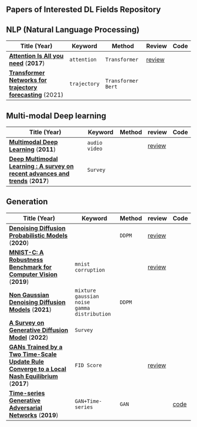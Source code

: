 ## Papers of Interested DL Fields Repository



## NLP (Natural Language Processing)

| Title (Year)                                                 | Keyword      | Method               | Review                               | Code |
| ------------------------------------------------------------ | ------------ | -------------------- | ------------------------------------ | ---- |
| [**Attention Is All you need**](https://proceedings.neurips.cc/paper/2017/hash/3f5ee243547dee91fbd053c1c4a845aa-Abstract.html) (**2017**) | `attention`  | `Transformer`        | [review](review/NLP/Transformer.pdf) |      |
| [**Transformer Networks for trajectory forecasting**](https://ieeexplore.ieee.org/abstract/document/9412190) (2021) | `trajectory` | `Transformer` `Bert` |                                      |      |



## Multi-modal Deep learning

| Title (Year)                                                 | Keyword         | Method | review                             | Code |
| ------------------------------------------------------------ | --------------- | ------ | ---------------------------------- | ---- |
| [**Multimodal Deep Learning**](https://openreview.net/forum?id=Hk4OO3W_bS) (**2011**) | `audio` `video` |        | [review](review/multimodal/01.pdf) |      |
| [**Deep Multimodal Learning : A survey on recent advances and trends**](https://ieeexplore.ieee.org/abstract/document/8103116?casa_token=3QJUj-90u5UAAAAA:CffQ9-BxsuXgtgzfDF-5cpbwibAJl2go2euv2BNidp_e9rwQgnsc5hRhWDo0M1WGrc_m_4Mov34) (**2017**) | `Survey`        |        |                                    |      |



## Generation

| Title (Year)                                                 | Keyword                                             | Method | review                                 | Code                                                         |
| ------------------------------------------------------------ | --------------------------------------------------- | ------ | -------------------------------------- | ------------------------------------------------------------ |
| [**Denoising Diffusion Probabilistic Models**](https://proceedings.neurips.cc/paper/2020/hash/4c5bcfec8584af0d967f1ab10179ca4b-Abstract.html) (**2020**) |                                                     | `DDPM` | [review](review/diffusion_model/01.md) |                                                              |
| [**MNIST-C: A Robustness Benchmark for Computer Vision**](https://arxiv.org/abs/1906.02337) (**2019**) | `mnist` `corruption`                                |        | [review](review/diffusion_model/02.md) |                                                              |
| [**Non Gaussian Denoising Diffusion Models**](https://arxiv.org/abs/2106.07582) (**2021**) | `mixture gaussian noise` <br />`gamma distribution` | `DDPM` |                                        |                                                              |
| [**A Survey on Generative Diffusion Model**](https://arxiv.org/abs/2209.02646) (**2022**) | `Survey`                                            |        |                                        |                                                              |
| [**GANs Trained by a Two Time-Scale Update Rule Converge to a Local Nash Equilibrium**](https://proceedings.neurips.cc/paper/2017/hash/8a1d694707eb0fefe65871369074926d-Abstract.html) (**2017**) | `FID Score`                                         |        | [review](review/diffusion_model/03.md) |                                                              |
| [**Time-series Generative Adversarial Networks**](https://papers.nips.cc/paper/2019/hash/c9efe5f26cd17ba6216bbe2a7d26d490-Abstract.html) (**2019**) | `GAN+Time-series`                                   | `GAN`  |                                        | [code](code/Time-series_Generative_Adversarial_Networks.ipynb) |

